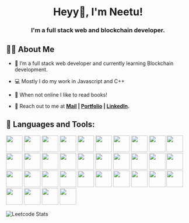### <h1 align='center'>Heyy👋, I'm Neetu!</h1>

<h3 align="center">I'm a full stack web and blockchain developer.</h3>

## 🙋‍♂️ About Me


- 🌱 I’m a full stack web developer and currently learning Blockchain development.

- 💻 Mostly I do my work in Javascript and C++

- 👯 When not online I like to read books!
 
- 🧑 Reach out to me at **[Mail](chaudharyneetu749@gmail.com) | [Portfolio](https://neetu-749.github.io/portfolio/) | [LinkedIn](https://www.linkedin.com/in/neetu-kumari-169349206/).**

## 🚀 Languages and Tools:

<p align="left"> 
<img src="https://img.icons8.com/color/96/000000/c-programming.png" width=45 height=45></img>
<img src="https://img.icons8.com/color/96/000000/c-plus-plus-logo.png" width=45 height=45></img> 
<img src="https://img.icons8.com/color/96/000000/html-5.png" width=45 height=45></img>
<img src="https://img.icons8.com/color/96/000000/css3.png" width=45 height=45></img>  
<img src="https://img.icons8.com/plasticine/100/000000/bash.png" width=45 height=45></img> 
<img src="https://img.icons8.com/color/96/000000/mongodb.png" width=45 height=45></img>
<img src="https://img.icons8.com/plasticine/100/000000/react.png" width=45 height=45></img>  
<img src="https://upload.wikimedia.org/wikipedia/commons/thumb/d/d5/Tailwind_CSS_Logo.svg/2048px-Tailwind_CSS_Logo.svg.png" width=45 height=45></img> 
<img src="https://img.icons8.com/color/96/000000/bootstrap.png" width=45 height=45></img> 
<img src="https://img.icons8.com/color/96/000000/javascript.png" width=45 height=45></img> 
<img src="https://img.icons8.com/color/96/000000/typescript.png" width=45 height=45></img>
<img src="https://i0.wp.com/cryptologos.cc/logos/ethereum-classic-etc-logo.png" width=45 height=45></img>
<img src="https://th.bing.com/th/id/OIP.DoLrb9TggGLr4fmTyxI3SgHaHa?w=185&h=185&c=7&r=0&o=5&dpr=1.3&pid=1.7" width=45 height=45></img>
<img src="https://th.bing.com/th/id/OIP.3Kxqv2h_xYIirjdADvBB4AHaHa?pid=ImgDet&rs=1" width=45 height=45></img>
<img src="https://moonbeam.network/wp-content/uploads/2020/12/truffle-500.png" width=45 height=45></img>
<img src="https://th.bing.com/th/id/OIP.Yf1Zol6GTLI2E5SzS_WJIwHaFS?pid=ImgDet&rs=1" width=45 height=45></img>  
<img src="https://img.icons8.com/color/96/000000/nodejs.png" width=45 height=45></img> 
<img src="https://img.icons8.com/color/96/000000/firebase.png" width=45 height=45></img> 
<img src="https://img.icons8.com/color/96/000000/mysql-logo.png" width=45 height=45></img>
<img src="https://img.icons8.com/color/96/000000/postgreesql.png" width=45 height=45></img>
<img src="https://cdn.worldvectorlogo.com/logos/fastapi.svg" width=45 height=45></img> 
<img src="https://img.icons8.com/color/96/000000/kubernetes.png" width=45 height=45></img>
<img src="https://img.icons8.com/color/96/000000/jenkins.png" width=45 height=45></img>
<img src="https://img.icons8.com/color/96/000000/google-cloud.png" width=45 height=45></img>
<img src="https://img.icons8.com/color/96/000000/heroku.png" width=45 height=45></img> 
<img src="https://www.vectorlogo.zone/logos/netlify/netlify-icon.svg" width=45 height=45></img>    
<img src="https://img.icons8.com/color/96/000000/git.png" width=45 height=45></img> 
<img src="https://img.icons8.com/material-outlined/96/ffffff/github.png" width=45 height=45></img>
<img src="https://img.icons8.com/color/96/000000/linux--v1.png" width=45 height=45></img>
<img src="https://www.vectorlogo.zone/logos/getpostman/getpostman-icon.svg" width=45 height=45></img>   
<img src="https://img.icons8.com/color/96/000000/ubuntu--v1.png" width=45 height=45></img>  
<img src="https://img.icons8.com/doodle/96/000000/canva.png" width=45 height=45></img>  
<img src="https://img.icons8.com/color/96/000000/markdown.png" width=45 height=45></img> 
<img src="https://avatars.githubusercontent.com/u/44036562?s=280&v=4" width=45 height=45></img>
  
 ![Leetcode Stats](https://leetcode.card.workers.dev/?username=bestie&theme=unicorn)

